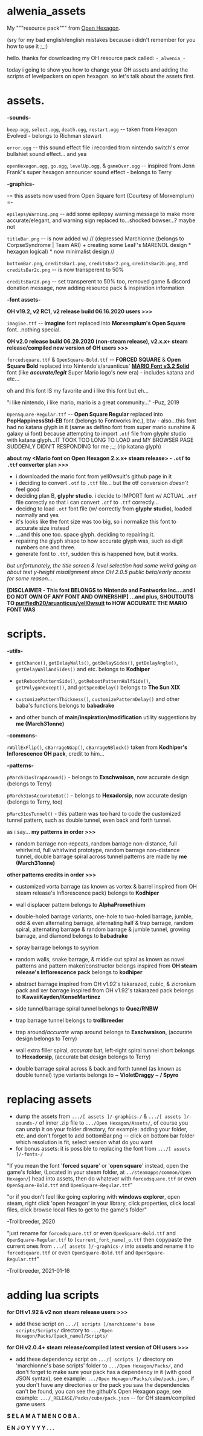 # alwenia_assets
My """resource pack""" from [Open Hexagon](https://github.com/vittorioromeo/SSVOpenHexagon).


(sry for my bad english/english mistakes because i didn't remember for you how to use it ;_;)

hello.
thanks for downloading my OH resource pack called: `-_alwenia_-`

today i going to show you how to change your OH assets and adding the scripts of levelpackers
on open hexagon. so let's talk about the assets first.

# assets.

**-sounds-**

`beep.ogg`, `select.ogg`, `death.ogg`, `restart.ogg` -- taken from Hexagon Evolved - belongs to Richman stewart

`error.ogg` -- this sound effect file i recorded from nintendo switch's error bullshiet sound effect... and yea

`openHexagon.ogg`, `go.ogg`, `levelUp.ogg`, & `gameOver.ogg` -- inspired from Jenn Frank's super hexagon announcer sound effect - belongs to Terry

**-graphics-**

-= this assets now used from Open Square font (Courtesy of Morxemplum) =-

`epilepsyWarning.png` -- add some epilepsy warning message to make more accurate/elegant, and warning sign replaced to...shocked bowser...? maybe not

`titleBar.png` -- is now added w/ // (depressed Marchionne (belongs to CorpseSyndrome | Team ARI) + creating some LeaF's MARENOL design * hexagon logical) * now minimalist design //

`bottomBar.png`, `creditsBar1.png`, `creditsBar2.png`, `creditsBar2b.png`, and `creditsBar2c.png` -- is now transperent to 50%

`creditsBar2d.png` -- set transperent to 50% too, removed game & discord donation message, now adding resource pack & inspiration information

**-font assets-**

**OH v19.2, v2 RC1, v2 release build 06.16.2020 users >>>**

`imagine.ttf` -- **imagine** font replaced into **Morxemplum's Open Square** font...nothing special.

**OH v2.0 release build 06.29.2020 (non-steam release), v2.x.x+ steam release/compiled new version of OH users >>>**

`forcedsquare.ttf` & `OpenSquare-Bold.ttf` -- **FORCED SQUARE** & **Open Square Bold** replaced into
Nintendo's/aruanticus' **[MARIO Font v3.2 Solid](https://github.com/yell0wsuit/MARIOFont)** font (like ***accurate/legit*** Super Mario logo's new era) - includes katana and etc...

oh and this font IS my favorite and i like this font but eh...

"i like nintendo, i like mario, mario is a great community..." -Puz, 2019

`OpenSquare-Regular.ttf` -- **Open Square Regular** replaced into **PopHappinessStd-EB** font (belongs to Fontworks Inc.),
btw - also...this font had no katana glyph in it (same as delfino font from
super mario sunshine & galaxy ui font) because attempting to import `.otf` file from glyphr studio with
katana glyph...IT TOOK TOO LONG TO LOAD and MY BROWSER PAGE SUDDENLY DIDN'T RESPONDING for me ;_; (rip katana glyph)

**about my <Mario font on Open Hexagon 2.x.x+ steam release> - `.otf` to `.ttf` converter plan >>>**
- i downloaded the mario font from yell0wsuit's github page in it
- i deciding to convert `.otf` to `.ttf` file... but the otf conversion *doesn't* feel good
- deciding plan B, **glyphr studio**. i decide to IMPORT font w/ ACTUAL `.otf` file correctly so that i can convert `.otf` to `.ttf` correctly... 
- decidng to load `.otf` font file (w/ correctly from **glyphr studio**), loaded normally and yes
- it's looks like the font size was too big, so i normalize this font to accurate size instead
- ...and this one too. space glyph. deciding to repairing it.
- repairing the glyph shape to how accurate glyph was, such as digit numbers one and three.
- generate font to `.ttf`, sudden this is happened how, but it works.

*but unfortunately, the title screen & level selection had some weird going on about
text y-height misalignment since OH 2.0.5 public beta/early access for some reason...*

**[DISCLAIMER - This font BELONGS to Nintendo and Fontworks Inc....and I DO NOT OWN OF ANY FONT AND OWNERSHIP]
...and plus, SHOUTOUTS TO [purifiedh20/aruanticus/yell0wsuit](https://github.com/yell0wsuit) to HOW ACCURATE THE MARIO FONT WAS**

# scripts.

**-utils-**

- `getChance()`, `getDelayWalls()`, `getDelaySides()`, `getDelayAngle()`, `getDelayWallAndSides()` and etc. belongs to **Kodhiper**
- `getRebootPatternSide()`, `getRebootPatternHalfSide()`, `getPolygonExcept()`, and `getSpeedDelay()` belongs to **The Sun XIX**
- `customizePatternThickness()`, `customizePatternDelay()` and other baba's functions belongs to **babadrake**

- and other bunch of **main/inspiration/modification** utility suggestions by **me (March31onne)**

**-commons-**

`rWallExFlip()`, `cBarrageNGap()`, `cBarrageNBlock()` taken from **Kodhiper's Inflorescence OH pack**, credit to him...

**-patterns-**

`pMarch31osTrapAround()` - belongs to **Exschwaison**, now accurate design (belongs to Terry)

`pMarch31osAccurateBat()` - belongs to **Hexadorsip**, now accurate design (belongs to Terry, too)

`pMarc31osTunnel()` - this pattern was too hard to code the customized tunnel pattern, such as double tunnel, even back and forth tunnel.

as i say...
**my patterns in order >>>**

- random barrage non-repeats, random barrage non-distance, full whirlwind, full whirlwind prototype, random barrage non-distance tunnel, double barrage spiral across tunnel patterns are made by **me (March31onne)**

**other patterns credits in order >>>**

- customized vorta barrage (as known as vortex & barrel inspired from OH steam release's Inflorescence pack) belongs to **Kodhiper**
- wall displacer pattern belongs to **AlphaPromethium**
- double-holed barrage variants, one-hole to two-holed barrage, jumble, odd & even alternating barrage, alternating half & trap barrage, random spiral, alternating barrage & random barrage & jumble tunnel, growing barrage, and diamond belongs to **babadrake**
- spray barrage belongs to syyrion
- random walls, snake barrage, & middle cut spiral as known as novel patterns and pattern maker/constructor belongs inspired from **OH steam release's Inflorescence pack** belongs to **kodhiper**

- abstract barrage inspired from OH v1.92's takarazed, cubic, & zicronium pack and xer barrage inspired from OH v1.92's takarazed pack belongs to **KawaiiKayden/KenseMartinez**

- side tunnel/barrage spiral tunnel belongs to **Quoz/RNBW**

- trap barrage tunnel belongs to **trollbreeder**
- trap around/*accurate* wrap around belongs to **Exschwaison**, (accurate design belongs to Terry)
- wall extra filler spiral, *accurate* bat, left-right spiral tunnel short belongs to **Hexadorsip**, (accurate bat design belongs to Terry)
- double barrage spiral across & back and forth tunnel (as known as double tunnel) type variants belongs to **~ VioletDraggy ~ / Spyro**

# replacing assets

- dump the assets from `.../[ assets ]/-graphics-/` & `.../[ assets ]/-sounds-/` of inner .zip file to `.../Open Hexagon/Assets/`,
  of course you can unzip it on your folder directory, for example: adding your folder, etc.
  and don't forget to add bottomBar.png -- click on bottom bar folder which resolution is fit, select version what do you want
- for bonus assets: it is possible to replacing the font from `.../[ assets ]/-fonts-/`

"If you mean the font '**forced square**' or '**open square**' instead, open the game's folder,
(Located in your steam folder, at `../steamapps/common/Open Hexagon/`)
head into assets, then do whatever with `forcedsquare.ttf` or even `OpenSquare-Bold.ttf` and `OpenSquare-Regular.ttf`"

"or if you don't feel like going exploring with **windows explorer**, open steam,
right click 'open hexagon' in your library, click properties, click local files,
click browse local files to get to the game's folder"

-Trollbreeder, 2020

"just rename for `forcedsquare.ttf` or even `OpenSquare-Bold.ttf` and `OpenSquare-Regular.ttf` to `[current_font_name]_o.ttf`
then copypaste the current ones from `.../[ assets ]/-graphics-/` into assets and
rename it to `forcedsquare.ttf` or even `OpenSquare-Bold.ttf` and `OpenSquare-Regular.ttf`"

-Trollbreeder, 2021-01-16

# adding lua scripts

**for OH v1.92 & v2 non steam release users >>>**
- add these script on `.../[ scripts ]/marchionne's base scripts/Scripts/` directory to `.../Open Hexagon/Packs/[pack_name]/Scripts/`

**for OH v2.0.4+ steam release/compiled latest version of OH users >>>**
- add these dependency script on `.../[ scripts ]/` directory on 'marchionne's base scripts' folder to `.../Open Hexagon/Packs/`,
  and don't forget to make sure your pack has a dependency in it (with good JSON syntax), see example: `.../Open Hexagon/Packs/cube/pack.json`,
  if you don't have any directories or the pack you saw the dependencies can't be found, you can see the github's Open Hexagon page, see example: `.../_RELEASE/Packs/cube/pack.json` -- for OH steam/compiled game users

**S E L A M A T   M E N C O B A .**

**E N J O Y Y Y Y . . .**
